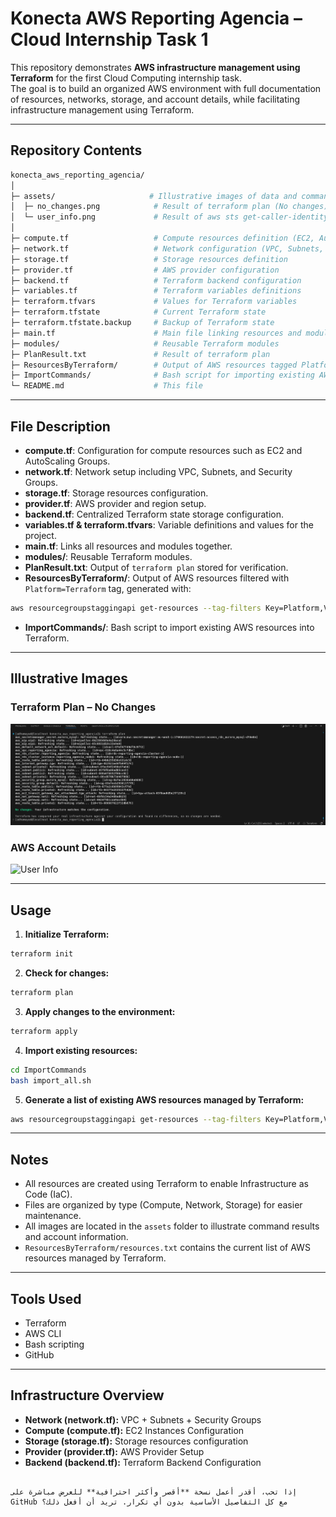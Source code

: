 # Konecta AWS Reporting Agencia – Cloud Internship Task 1

This repository demonstrates **AWS infrastructure management using Terraform** for the first Cloud Computing internship task.  
The goal is to build an organized AWS environment with full documentation of resources, networks, storage, and account details, while facilitating infrastructure management using Terraform.

---

## Repository Contents

```bash
konecta_aws_reporting_agencia/
│
├─ assets/                     # Illustrative images of data and command outputs
│  ├─ no_changes.png            # Result of terraform plan (No changes)
│  └─ user_info.png             # Result of aws sts get-caller-identity
│
├─ compute.tf                   # Compute resources definition (EC2, AutoScaling, etc.)
├─ network.tf                   # Network configuration (VPC, Subnets, Security Groups)
├─ storage.tf                   # Storage resources definition
├─ provider.tf                  # AWS provider configuration
├─ backend.tf                   # Terraform backend configuration
├─ variables.tf                 # Terraform variables definitions
├─ terraform.tfvars             # Values for Terraform variables
├─ terraform.tfstate            # Current Terraform state
├─ terraform.tfstate.backup     # Backup of Terraform state
├─ main.tf                      # Main file linking resources and modules
├─ modules/                     # Reusable Terraform modules
├─ PlanResult.txt               # Result of terraform plan
├─ ResourcesByTerraform/        # Output of AWS resources tagged Platform=Terraform
├─ ImportCommands/              # Bash script for importing existing AWS resources
└─ README.md                    # This file
````

---

## File Description

* **compute.tf**: Configuration for compute resources such as EC2 and AutoScaling Groups.
* **network.tf**: Network setup including VPC, Subnets, and Security Groups.
* **storage.tf**: Storage resources configuration.
* **provider.tf**: AWS provider and region setup.
* **backend.tf**: Centralized Terraform state storage configuration.
* **variables.tf & terraform.tfvars**: Variable definitions and values for the project.
* **main.tf**: Links all resources and modules together.
* **modules/**: Reusable Terraform modules.
* **PlanResult.txt**: Output of `terraform plan` stored for verification.
* **ResourcesByTerraform/**: Output of AWS resources filtered with `Platform=Terraform` tag, generated with:

```bash
aws resourcegroupstaggingapi get-resources --tag-filters Key=Platform,Values=Terraform --output text > ResourcesByTerraform/resources.txt
```

* **ImportCommands/**: Bash script to import existing AWS resources into Terraform.

---

## Illustrative Images

### Terraform Plan – No Changes

![No Changes](assets/no_changes.png)

### AWS Account Details

![User Info](assets/user_info.png)

---

## Usage

1. **Initialize Terraform:**

```bash
terraform init
```

2. **Check for changes:**

```bash
terraform plan
```

3. **Apply changes to the environment:**

```bash
terraform apply
```

4. **Import existing resources:**

```bash
cd ImportCommands
bash import_all.sh
```

5. **Generate a list of existing AWS resources managed by Terraform:**

```bash
aws resourcegroupstaggingapi get-resources --tag-filters Key=Platform,Values=Terraform --output text > ResourcesByTerraform/resources.txt
```

---

## Notes

* All resources are created using Terraform to enable Infrastructure as Code (IaC).
* Files are organized by type (Compute, Network, Storage) for easier maintenance.
* All images are located in the `assets` folder to illustrate command results and account information.
* `ResourcesByTerraform/resources.txt` contains the current list of AWS resources managed by Terraform.

---

## Tools Used

* Terraform
* AWS CLI
* Bash scripting
* GitHub

---

## Infrastructure Overview

* **Network (network.tf):** VPC + Subnets + Security Groups
* **Compute (compute.tf):** EC2 Instances Configuration
* **Storage (storage.tf):** Storage resources configuration
* **Provider (provider.tf):** AWS Provider Setup
* **Backend (backend.tf):** Terraform Backend Configuration

```

إذا تحب، أقدر أعمل نسخة **أقصر وأكثر احترافية** للعرض مباشرة على GitHub مع كل التفاصيل الأساسية بدون أي تكرار. تريد أن أفعل ذلك؟
```
